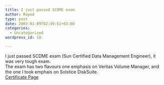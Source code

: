 ```yaml
---
title: I just passed SCDME exam
author: Rayed
type: post
date: 2003-01-09T02:49:51+03:00
categories:
  - Uncategorized
wordpress_id: 18

---
```

<div style="clear:both;"></div>
<p>I just passed SCDME exam (Sun Certified Data Management Engineer), it was very tough exam.<br />The exam has two flavours one emphasis on Veritas Volume Manager, and the one I took emphais on Solstice DiskSuite.<br /><a href="http://suned.sun.com/US/certification/storage/data.html">Certificate Page</a></p>
<div style="clear:both; padding-bottom: 0.25em;"></div>
